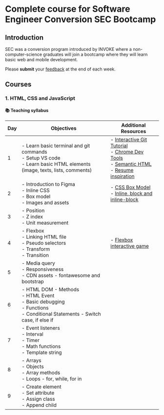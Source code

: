# Complete course for Software Engineer Conversion SEC Bootcamp

## Introduction

SEC was a conversion program introduced by INVOKE where a non-computer-science graduates will join a bootcamp where they will learn basic web and mobile development.

Please <b>submit</b> your <a href="https://docs.google.com/forms/u/1/d/e/1FAIpQLSe0g0goTiEcIMoMwQkGEuUjL-omQ_bFrpPaxN78YDXEbO_XDQ/viewform">feedback</a> at the end of each week.

## Courses

### 1. HTML, CSS and JavaScript

#### 📚 Teaching syllabus

| Day | Objectives                                                                                                                | Additional Resources                                                                                                                                                                                                                                                                                                                                                          |
| --- | ------------------------------------------------------------------------------------------------------------------------- | ----------------------------------------------------------------------------------------------------------------------------------------------------------------------------------------------------------------------------------------------------------------------------------------------------------------------------------------------------------------------------- |
| 1   | - Learn basic terminal and git commands<br>- Setup VS code<br>- Learn basic HTML elements (image, texts, lists, comments) | - [Interactive Git Tutorial](https://learngitbranching.js.org)<br>- [Chrome Dev Tools](https://www.theodinproject.com/lessons/foundations-inspecting-html-and-css)<br>- [Semantic HTML](https://blog.hubspot.com/website/semantic-html)<br>- [Resume inspiration](http://www.southeastern.edu/admin/career_srv/student_alumni/build_a_resume/resume_guide/samples/index.html) |
| 2   | - Introduction to Figma<br>- Inline CSS<br>- Box model<br> - Images and assets | - [CSS Box Model](https://blog.hubspot.com/website/css-box-model)<br>- [Inline, block and inline-block](https://www.youtube.com/watch?v=x_i2gga-sYg)|
| 3   | - Position<br>- Z index<br>- Unit measurement<br>| |
| 4   | - Flexbox<br>- Linking HTML file<br>- Pseudo selectors<br>- Transform<br>- Transition| - [Flexbox interactive game](https://flexboxfroggy.com/)<br>
| 5   | - Media query<br>- Responsiveness<br>- CDN assets - fontawesome and bootstrap<br>| |
| 6   | - HTML DOM - Methods<br>- HTML Event<br>- Basic debugging<br>- Functions<br>- Conditional Statements - Switch case, if else if<br>| |
| 7   | - Event listeners<br>- Interval<br>- Timer<br>- Math functions<br>- Template string<br>| |
| 8   | - Arrays<br>- Objects<br>- Array methods<br>- Loops - for, while, for in<br>| |
| 9   | - Create element<br>- Set attribute<br>- Assign class<br>- Append child<br>| |

